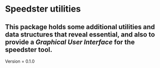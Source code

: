 # Speedster utilities
This package holds some additional utilities and data structures that reveal essential, and also to provide a *Graphical User Interface* for the speedster tool.
---
Version = 0.1.0